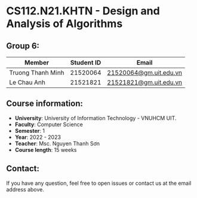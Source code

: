 # CS112.N21.KHTN - Design and Analysis of Algorithms
## Group 6:
| **Member**|**Student ID**|**Email**|
|-----------|-----------|-----------|
|Truong Thanh Minh|21520064|21520064@gm.uit.edu.vn|
|Le Chau Anh|21521821|21521821@gm.uit.edu.vn|

## Course information:
- **University**: University of Information Technology - VNUHCM UIT.
- **Faculty**: Computer Science
- **Semester**: 1
- **Year**: 2022 - 2023
- **Teacher**: Msc. Nguyen Thanh Sơn
- **Course length**: 15 weeks

## Contact:
If you have any question, feel free to open issues or contact us at the email address above.
